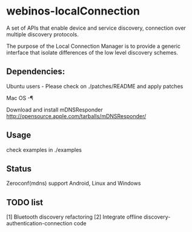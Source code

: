 webinos-localConnection
=======================

A set of APIs that enable device and service discovery, connection over multiple discovery protocols.

The purpose of the Local Connection Manager is to provide a generic interface that isolate differences of 
the low level discovery schemes. 

## Dependencies:

Ubuntu users -
Please check on ./patches/README and apply patches

Mac OS -¶

Download and install mDNSResponder
http://opensource.apple.com/tarballs/mDNSResponder/

## Usage

check examples in ./examples 

## Status

Zeroconf(mdns) support Android, Linux and Windows

## TODO list 
[1] Bluetooth discovery refactoring
[2] Integrate offline discovery-authentication-connection code  

